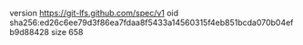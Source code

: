 version https://git-lfs.github.com/spec/v1
oid sha256:ed26c6ee79d3f86ea7fdaa8f5433a14560315f4eb851bcda070b04efb9d88428
size 658
